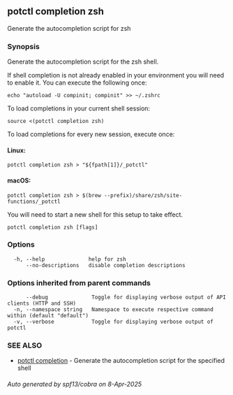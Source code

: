 ## potctl completion zsh

Generate the autocompletion script for zsh

### Synopsis

Generate the autocompletion script for the zsh shell.

If shell completion is not already enabled in your environment you will need
to enable it.  You can execute the following once:

	echo "autoload -U compinit; compinit" >> ~/.zshrc

To load completions in your current shell session:

	source <(potctl completion zsh)

To load completions for every new session, execute once:

#### Linux:

	potctl completion zsh > "${fpath[1]}/_potctl"

#### macOS:

	potctl completion zsh > $(brew --prefix)/share/zsh/site-functions/_potctl

You will need to start a new shell for this setup to take effect.


```
potctl completion zsh [flags]
```

### Options

```
  -h, --help              help for zsh
      --no-descriptions   disable completion descriptions
```

### Options inherited from parent commands

```
      --debug              Toggle for displaying verbose output of API clients (HTTP and SSH)
  -n, --namespace string   Namespace to execute respective command within (default "default")
  -v, --verbose            Toggle for displaying verbose output of potctl
```

### SEE ALSO

* [potctl completion](potctl_completion.md)	 - Generate the autocompletion script for the specified shell

###### Auto generated by spf13/cobra on 8-Apr-2025
